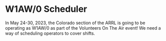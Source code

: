 # W1AW/0 Scheduler

In May 24-30, 2023, the Colorado section of the ARRL is going to be operating as W1AW/0 as part of
the Volunteers On The Air event! We need a way of scheduling operators to cover shifts.
